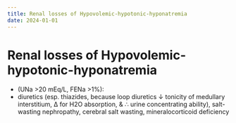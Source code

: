 ```yaml
---
title: Renal losses of Hypovolemic-hypotonic-hyponatremia
date: 2024-01-01
---
```

# Renal losses of Hypovolemic-hypotonic-hyponatremia


* (UNa >20 mEq/L, FENa >1%): 
* diuretics (esp. thiazides, because loop diuretics
↓ tonicity of medullary interstitium, Δ for H2O absorption, & ∴ urine concentrating ability), salt-wasting nephropathy, cerebral salt wasting, mineralocorticoid 
deficiency

